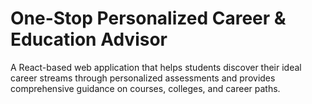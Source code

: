 # One-Stop Personalized Career & Education Advisor

A React-based web application that helps students discover their ideal career streams through personalized assessments and provides comprehensive guidance on courses, colleges, and career paths.

